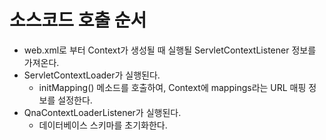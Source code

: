 # 소스코드 호출 순서

* web.xml로 부터 Context가 생성될 때 실행될 ServletContextListener 정보를 가져온다.
* ServletContextLoader가 실행된다.
	* initMapping() 메소드를 호출하여, Context에 mappings라는 URL 매핑 정보를 설정한다.
*  QnaContextLoaderListener가 실행된다.
	* 데이터베이스 스키마를 초기화한다.